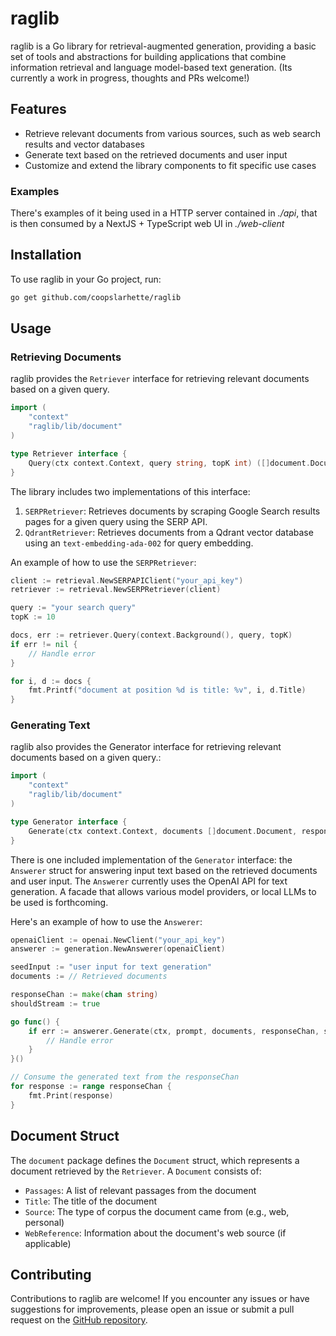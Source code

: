 # raglib

raglib is a Go library for retrieval-augmented generation, providing a basic set of tools and abstractions for building applications that combine information retrieval and language model-based text generation. (Its currently a work in progress, thoughts and PRs welcome!)

## Features

- Retrieve relevant documents from various sources, such as web search results and vector databases
- Generate text based on the retrieved documents and user input
- Customize and extend the library components to fit specific use cases

### Examples

There's examples of it being used in a HTTP server contained in _./api_, that is then consumed by a NextJS + TypeScript web UI in _./web-client_ 

## Installation

To use raglib in your Go project, run:

```bash
go get github.com/coopslarhette/raglib
```

## Usage

### Retrieving Documents

raglib provides the `Retriever` interface for retrieving relevant documents based on a given query.

```go
import (
    "context"
    "raglib/lib/document"
)

type Retriever interface {
    Query(ctx context.Context, query string, topK int) ([]document.Document, error)
}
```

The library includes two implementations of this interface:

1. `SERPRetriever`: Retrieves documents by scraping Google Search results pages for a given query using the SERP API.
2. `QdrantRetriever`: Retrieves documents from a Qdrant vector database using an `text-embedding-ada-002` for query embedding.

An example of how to use the `SERPRetriever`:

```go
client := retrieval.NewSERPAPIClient("your_api_key")
retriever := retrieval.NewSERPRetriever(client)

query := "your search query"
topK := 10

docs, err := retriever.Query(context.Background(), query, topK)
if err != nil {
    // Handle error
}

for i, d := docs {
    fmt.Printf("document at position %d is title: %v", i, d.Title)
}
```

### Generating Text

raglib also provides the Generator interface for retrieving relevant documents based on a given query.:

```go
import (
	"context"
	"raglib/lib/document"
)

type Generator interface {
    Generate(ctx context.Context, documents []document.Document, responseChan chan<- string) error
}
```

There is one included implementation of the `Generator` interface: the `Answerer` struct for answering input text based on the retrieved documents and user input. The `Answerer` currently uses the OpenAI API for text generation. A facade that allows various model providers, or local LLMs to be used is forthcoming. 

Here's an example of how to use the `Answerer`:

```go
openaiClient := openai.NewClient("your_api_key")
answerer := generation.NewAnswerer(openaiClient)

seedInput := "user input for text generation"
documents := // Retrieved documents

responseChan := make(chan string)
shouldStream := true

go func() {
    if err := answerer.Generate(ctx, prompt, documents, responseChan, shouldStream); err != nil {
        // Handle error    
    }
}()

// Consume the generated text from the responseChan
for response := range responseChan {
    fmt.Print(response)
}
```

## Document Struct

The `document` package defines the `Document` struct, which represents a document retrieved by the `Retriever`. A `Document` consists of:

- `Passages`: A list of relevant passages from the document
- `Title`: The title of the document
- `Source`: The type of corpus the document came from (e.g., web, personal)
- `WebReference`: Information about the document's web source (if applicable)

## Contributing

Contributions to raglib are welcome! If you encounter any issues or have suggestions for improvements, please open an issue or submit a pull request on the [GitHub repository](https://github.com/yourusername/raglib).
